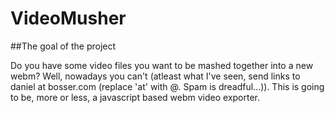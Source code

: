 VideoMusher
==========

##The goal of the project

Do you have some video files you want to be mashed together into a new webm? Well, nowadays you can't (atleast what I've seen, send links to daniel at bosser.com (replace 'at' with @. Spam is dreadful...)). This is going to be, more or less, a javascript based webm video exporter. 
